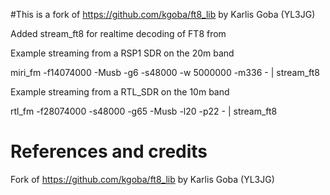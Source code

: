 #This is a fork of https://github.com/kgoba/ft8_lib by Karlis Goba (YL3JG)

Added stream_ft8 for realtime decoding of FT8 from 

Example streaming from a RSP1 SDR on the 20m band

miri_fm  -f14074000 -Musb  -g6  -s48000 -w 5000000  -m336  - | stream_ft8

Example streaming from a RTL_SDR on the 10m band

rtl_fm -f28074000 -s48000 -g65 -Musb -l20 -p22 - | stream_ft8



# References and credits

Fork of https://github.com/kgoba/ft8_lib by Karlis Goba (YL3JG)
